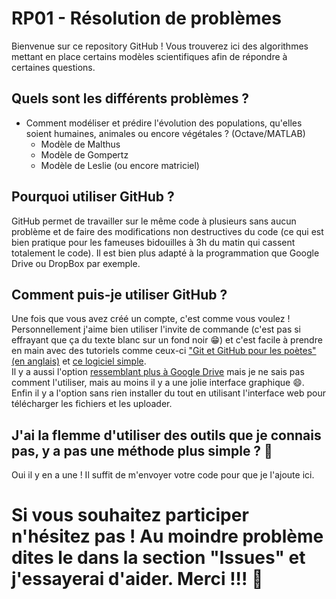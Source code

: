 # RP01 - Résolution de problèmes
Bienvenue sur ce repository GitHub ! Vous trouverez ici des algorithmes mettant en place certains modèles scientifiques afin de répondre à certaines questions.
## Quels sont les différents problèmes ?
- Comment modéliser et prédire l'évolution des populations, qu'elles soient humaines, animales ou encore végétales ? (Octave/MATLAB)
    - Modèle de Malthus
    - Modèle de Gompertz
    - Modèle de Leslie (ou encore matriciel)
## Pourquoi utiliser GitHub ?
GitHub permet de travailler sur le même code à plusieurs sans aucun problème et de faire des modifications non destructives du code (ce qui est bien pratique pour les fameuses bidouilles à 3h du matin qui cassent totalement le code). Il est bien plus adapté à la programmation que Google Drive ou DropBox par exemple.
## Comment puis-je utiliser GitHub ?
Une fois que vous avez créé un compte, c'est comme vous voulez !  
Personnellement j'aime bien utiliser l'invite de commande (c'est pas si effrayant que ça du texte blanc sur un fond noir 😁) et c'est facile à prendre en main avec des tutoriels comme ceux-ci ["Git et GitHub pour les poètes" (en anglais)](https://www.youtube.com/watch?v=BCQHnlnPusY&list=PLRqwX-V7Uu6ZF9C0YMKuns9sLDzK6zoiV) et [ce logiciel simple](https://gitforwindows.org/).  
Il y a aussi l'option [ressemblant plus à Google Drive](https://desktop.github.com/) mais je ne sais pas comment l'utiliser, mais au moins il y a une jolie interface graphique 😄.  
Enfin il y a l'option sans rien installer du tout en utilisant l'interface web pour télécharger les fichiers et les uploader.
## J'ai la flemme d'utiliser des outils que je connais pas, y a pas une méthode plus simple ? 🤔
Oui il y en a une ! Il suffit de m'envoyer votre code pour que je l'ajoute ici.
# Si vous souhaitez participer n'hésitez pas ! Au moindre problème dites le dans la section "Issues" et j'essayerai d'aider. Merci !!! 🙇